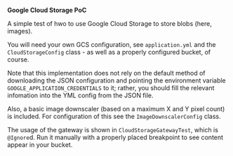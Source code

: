 **Google Cloud Storage PoC**

A simple test of hwo to use Google Cloud Storage to store blobs (here, images).

You will need your own GCS configuration, see `application.yml` and the `CloudStorageConfig` class - as well as a
properly configured bucket, of course.

Note that this
implementation does not rely on the default method of downloading the JSON configuration and pointing
the environment variable `GOOGLE_APPLICATION_CREDENTIALS` to it; rather, you should fill the relevant infomation into
the YML config from the JSON file.

Also, a basic image downscaler (based on a maximum X and Y pixel count) is included. For configuration of this see the
`ImageDownscalerConfig` class. 

The usage of the gateway is shown in `CloudStorageGatewayTest`, which is `@Ignore`d. Run it manually with a properly
placed breakpoint to see content appear in your bucket.